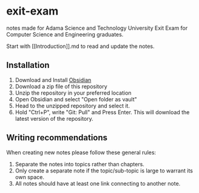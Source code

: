 # exit-exam
notes made for Adama Science and Technology University Exit Exam for Computer Science and Engineering graduates. 

Start with [[Introduction]].md to read and update the notes.

## Installation
1. Download and Install [Obsidian](https://http://obsidian.md/)
2. Download a zip file of this repository
3. Unzip the repository in your preferred location
4. Open Obsidian and select "Open folder as vault"
5. Head to the unzipped repository and select it.
6. Hold "Ctrl+P", write "Git: Pull" and Press Enter. This will download the latest version of the repository.

## Writing recommendations
When creating new notes please follow these general rules:
1. Separate the notes into topics rather than chapters.
2. Only create a separate note if the topic/sub-topic is large to warrant its own space.
3. All notes should have at least one link connecting to another note.
